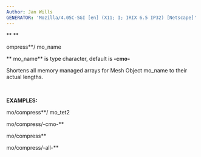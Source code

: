 ```yaml
---
Author: Jan Wills
GENERATOR: 'Mozilla/4.05C-SGI [en] (X11; I; IRIX 6.5 IP32) [Netscape]'
---
```


** ** 

 ompress**/ mo\_name

  ** mo\_name** is type character, default is **-cmo-**

  Shortens all memory managed arrays for Mesh Object mo\_name to their
  actual lengths.

 

**EXAMPLES:**

mo/compress**/ mo\_tet2

mo/compress/-cmo-**

mo/compress**

mo/compress/-all-**

